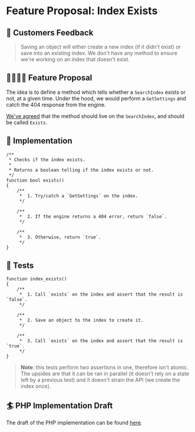 # Feature Proposal: Index Exists

## 💼 Customers Feedback

> Saving an object will either create a new index (if it didn't exist) or save into an existing index. We don't have any method to ensure we're working on an index that doesn't exist.

## 👨‍💻👩‍💻 Feature Proposal

The idea is to define a method which tells whether a `SearchIndex` exists or not, at a given time. Under the hood, we would perform a `GetSettings` and catch the 404 response from the engine.

[We've agreed](https://github.com/algolia/algoliasearch-client-specs/pull/26#issuecomment-507689959) that the method should live on the `SearchIndex`, and should be called `Exists`.

## 📝 Implementation

```
/**
 * Checks if the index exists.
 *
 * Returns a boolean telling if the index exists or not.
 */
function bool exists()
{
    /**
     *  1. Try/catch a `GetSettings` on the index.
     */

    /**
     *  2. If the engine returns a 404 error, return `false`.
     */

    /**
     *  3. Otherwise, return `true`.
     */
}
```

## 🧪 Tests

```
function index_exists()
{
    /**
     *  1. Call `exists` on the index and assert that the result is `false`.
     */

    /**
     *  2. Save an object to the index to create it.
     */

    /**
     *  3. Call `exists` on the index and assert that the result is `true`.
     */
}
```

> **Note**: this tests perform two assertions in one, therefore isn't atomic. The upsides are that it can be ran in parallel (it doesn't rely on a state left by a previous test) and it doesn't strain the API (we create the index once).

## 🏄 ‍PHP Implementation Draft

The draft of the PHP implementation can be found [here](https://gist.github.com/sarahdayan/c6fecddbfb0741dfa832e40e1f474ae2).
